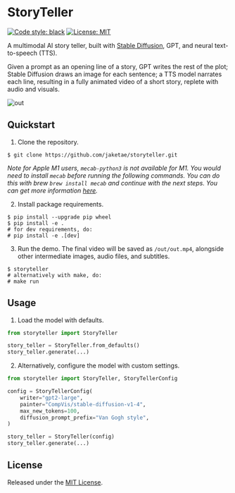 # StoryTeller

[![Code style: black](https://img.shields.io/badge/code%20style-black-000000.svg)](https://github.com/psf/black)
[![License: MIT](https://img.shields.io/badge/License-MIT-yellow.svg)](https://opensource.org/licenses/MIT)

A multimodal AI story teller, built with [Stable Diffusion](https://huggingface.co/spaces/stabilityai/stable-diffusion), GPT, and neural text-to-speech (TTS).

Given a prompt as an opening line of a story, GPT writes the rest of the plot; Stable Diffusion draws an image for each sentence; a TTS model narrates each line, resulting in a fully animated video of a short story, replete with audio and visuals.

![out](https://user-images.githubusercontent.com/25360440/210071764-51ed5872-ba56-4ed0-919b-d9ce65110185.gif)


## Quickstart

1. Clone the repository.

```
$ git clone https://github.com/jaketae/storyteller.git
```

*Note for Apple M1 users, `mecab-python3` is not available for M1. You would need to install `mecab` before running the following commands. You can do this with brew `brew install mecab` and continue with the next steps. You can get more information [here](https://github.com/SamuraiT/mecab-python3/issues/84).*

2. Install package requirements.

```
$ pip install --upgrade pip wheel
$ pip install -e .
# for dev requirements, do:
# pip install -e .[dev]
```

3. Run the demo. The final video will be saved as `/out/out.mp4`, alongside other intermediate images, audio files, and subtitles.

```
$ storyteller
# alternatively with make, do:
# make run
```

## Usage

1. Load the model with defaults.

```python
from storyteller import StoryTeller

story_teller = StoryTeller.from_defaults()
story_teller.generate(...)
```

2. Alternatively, configure the model with custom settings.

```python
from storyteller import StoryTeller, StoryTellerConfig

config = StoryTellerConfig(
    writer="gpt2-large",
    painter="CompVis/stable-diffusion-v1-4",
    max_new_tokens=100,
    diffusion_prompt_prefix="Van Gogh style",
)

story_teller = StoryTeller(config)
story_teller.generate(...)
```

## License

Released under the [MIT License](LICENSE).
